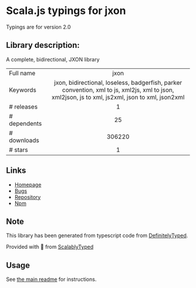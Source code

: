 
# Scala.js typings for jxon

Typings are for version 2.0

## Library description:
A complete, bidirectional, JXON library

|                    |                 |
| ------------------ | :-------------: |
| Full name          | jxon |
| Keywords           | jxon, bidirectional, loseless, badgerfish, parker convention, xml to js, xml2js, xml to json, xml2json, js to xml, js2xml, json to xml, json2xml |
| # releases         | 1 |
| # dependents       | 25 |
| # downloads        | 306220 |
| # stars            | 1 |

## Links
- [Homepage](https://github.com/tyrasd/jxon#readme)
- [Bugs](https://github.com/tyrasd/jxon/issues)
- [Repository](https://github.com/tyrasd/jxon)
- [Npm](https://www.npmjs.com/package/jxon)
    


## Note
This library has been generated from typescript code from [DefinitelyTyped](https://definitelytyped.org).

Provided with :purple_heart: from [ScalablyTyped](https://github.com/oyvindberg/ScalablyTyped)

## Usage
See [the main readme](../../readme.md) for instructions.


